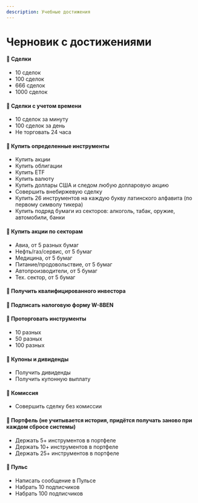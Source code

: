 ```yaml
---
description: Учебные достижения
---
```


# Черновик с достижениями

#### 🥇 Сделки

* 10 сделок
* 100 сделок
* 666 сделок
* 1000 сделок

#### 🥇 Сделки с учетом времени

* 10 сделок за минуту
* 100 сделок за день
* Не торговать 24 часа

#### 🥇 Купить определенные инструменты

* Купить акции 
* Купить облигации
* Купить ETF
* Купить валюту
* Купить доллары США и следом любую долларовую акцию
* Совершить внебиржевую сделку
* Купить 26 инструментов на каждую букву латинского алфавита \(по первому символу тикера\)
* Купить подряд бумаги из секторов: алкоголь, табак, оружие, автомобили, банки

#### 🥇 Купить акции по секторам

* Авиа, от 5 разных бумаг
* Нефть/газ/сервис, от 5 бумаг
* Медицина, от 5 бумаг
* Питание/продовольствие, от 5 бумаг
* Автопроизводители, от 5 бумаг
* Тех. сектор, от 5 бумаг

#### 🥇 Получить квалифицированного инвестора

#### 🥇 Подписать налоговую форму W-8BEN

#### 🥇 Проторговать инструменты

* 10 разных
* 50 разных
* 100 разных

#### 🥇 Купоны и дивиденды

* Получить дивиденды
* Получить купонную выплату

#### 🥇 Комиссия

* Совершить сделку без комиссии

#### 🥇 Портфель \(не учитывается история, придётся получать заново при каждом сбросе системы\)

* Держать 5+ инструментов в портфеле
* Держать 10+ инструментов в портфеле
* Держать 25+ инструментов в портфеле

#### 🥇 Пульс

* Написать сообщение в Пульсе
* Набрать 10 подписчиков
* Набрать 100 подписчиков



